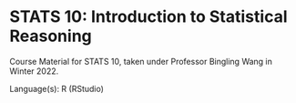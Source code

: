 # STATS 10: Introduction to Statistical Reasoning
Course Material for STATS 10, taken under Professor Bingling Wang in Winter 2022.

Language(s): R (RStudio)
